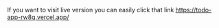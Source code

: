 If you want to visit live version you can easily click that link  https://todo-app-rw8q.vercel.app/ 
